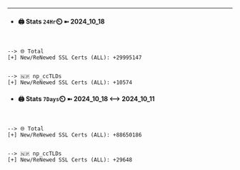 

---
- #### 🖨️ **Stats** `24Hr`⏲️ ➼ 2024_10_18
```console


--> 🌐 Total
[+] New/ReNewed SSL Certs (ALL): +29995147


--> 🇳🇵 np_ccTLDs
[+] New/ReNewed SSL Certs (ALL): +10574

```

- #### 🖨️ **Stats** `7Days`⏲️ ➼ 2024_10_18 <--> 2024_10_11
```console


--> 🌐 Total
[+] New/ReNewed SSL Certs (ALL): +88650186


--> 🇳🇵 np_ccTLDs
[+] New/ReNewed SSL Certs (ALL): +29648

```

